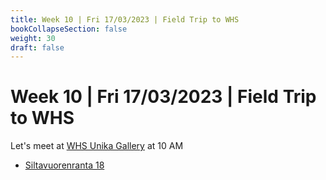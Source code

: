```yaml
---
title: Week 10 | Fri 17/03/2023 | Field Trip to WHS
bookCollapseSection: false
weight: 30
draft: false
---
```


# Week 10 | Fri 17/03/2023 | Field Trip to WHS

Let's meet at [WHS Unika Gallery](https://teatteriunion.fi/) at 10 AM
- [Siltavuorenranta 18](https://goo.gl/maps/RgP7cCG4QdDXMdHF7)